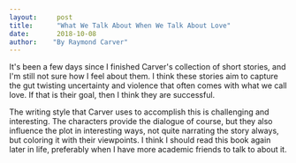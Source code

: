 ```yaml
---
layout:     post
title:      "What We Talk About When We Talk About Love"
date:       2018-10-08
author:    "By Raymond Carver"
---
```


It's been a few days since I finished Carver's collection of short stories, and I'm still not sure how I feel about them. I think these stories aim to capture the gut twisting uncertainty and violence that often comes with what we call love. If that is their goal, then I think they are successful. 

The writing style that Carver uses to accomplish this is challenging and interesting. The characters provide the dialogue of course, but they also influence the plot in interesting ways, not quite narrating the story always, but coloring it with their viewpoints. I think I should read this book again later in life, preferably when I have more academic friends to talk to about it. 